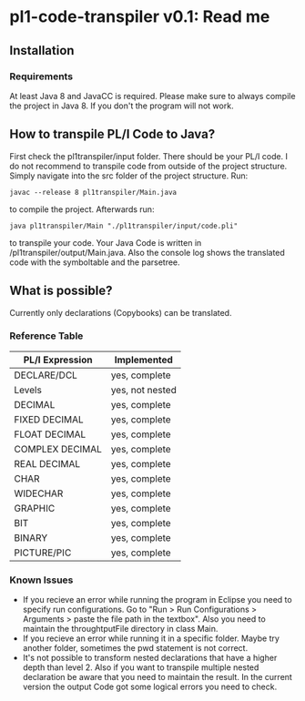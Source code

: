 # pl1-code-transpiler v0.1: Read me
## Installation
### Requirements
At least Java 8 and JavaCC is required. Please make sure to always compile the project in Java 8. If you don't the program will not work.
## How to transpile PL/I Code to Java?
First check the pl1transpiler/input folder. There should be your PL/I code. I do not recommend to transpile code from outside of the project structure.
Simply navigate into the src folder of the project structure.
Run:

`javac --release 8 pl1transpiler/Main.java`

to compile the project.
Afterwards run:

`java pl1transpiler/Main "./pl1transpiler/input/code.pli"`

to transpile your code. Your Java Code is written in /pl1transpiler/output/Main.java. Also the console log shows the translated code with the symboltable and the parsetree.
## What is possible?
Currently only declarations (Copybooks) can be translated.

### Reference Table 

| PL/I Expression    | Implemented      |
| ------------------ | ---------------- |
| DECLARE/DCL        | yes, complete    |
| Levels             | yes, not nested  |
| DECIMAL            | yes, complete    |
| FIXED DECIMAL      | yes, complete    |
| FLOAT DECIMAL      | yes, complete    |
| COMPLEX DECIMAL    | yes, complete    |
| REAL DECIMAL       | yes, complete    |
| CHAR               | yes, complete    |
| WIDECHAR           | yes, complete    |
| GRAPHIC            | yes, complete    |
| BIT                | yes, complete    |
| BINARY             | yes, complete    |
| PICTURE/PIC        | yes, complete    |

### Known Issues
- If you recieve an error while running the program in Eclipse you need to specify run configurations. Go to "Run > Run Configurations > Arguments > paste the file path in the textbox". Also you need to maintain the throughtputFile directory in class Main.
- If you recieve an error while running it in a specific folder. Maybe try another folder, sometimes the pwd statement is not correct.
- It's not possible to transform nested declarations that have a higher depth than level 2. Also if you want to transpile multiple nested declaration be aware that you need to maintain the result. In the current version the output Code got some logical errors you need to check.
